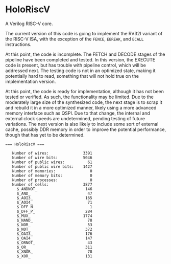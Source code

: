 # HoloRiscV
A Verilog RISC-V core.

The current version of this code is going to implement the RV32I variant of the RISC-V ISA, with the exception of the `FENCE`, `EBREAK`, and `ECALL` instructions.

At this point, the code is incomplete. The FETCH and DECODE stages of the pipeline have been completed and tested.
In this version, the EXECUTE code is present, but has trouble with pipeline control, which will be addressed next. The testing code is not in an optimized state, making it potentially hard to read, something that will not hold true on the implementation version.

At this point, the code is ready for implementation, although it has not been tested or verified. As such, the functionality may be limited. Due to the moderately large size of the synthesized code, the next stage is to scrap it and rebuild it in a more optimized manner, likely using a more advanced memory interface such as QSPI. Due to that change, the internal and external clock speeds are undetermined, pending testing of future variations. The next version is also likely to include some sort of external cache, possibly DDR memory in order to improve the potential performance, though that has yet to be determined.

```
=== HoloRiscV ===

   Number of wires:               3391
   Number of wire bits:           5046
   Number of public wires:          61
   Number of public wire bits:    1427
   Number of memories:               0
   Number of memory bits:            0
   Number of processes:              0
   Number of cells:               3877
     $_ANDNOT_                     146
     $_AND_                         47
     $_AOI3_                       165
     $_AOI4_                        71
     $_DFF_N_                        1
     $_DFF_P_                      284
     $_MUX_                       1774
     $_NAND_                        78
     $_NOR_                         53
     $_NOT_                        372
     $_OAI3_                       176
     $_OAI4_                       147
     $_ORNOT_                       43
     $_OR_                         311
     $_XNOR_                        78
     $_XOR_                        131
 ```
